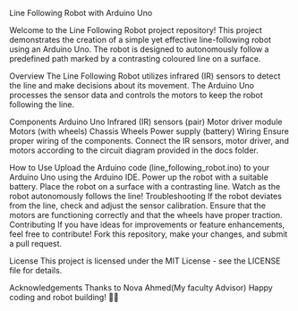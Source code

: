 Line Following Robot with Arduino Uno


Welcome to the Line Following Robot project repository! This project demonstrates the creation of a simple yet effective line-following robot using an Arduino Uno. The robot is designed to autonomously follow a predefined path marked by a contrasting coloured line on a surface.

Overview
The Line Following Robot utilizes infrared (IR) sensors to detect the line and make decisions about its movement. The Arduino Uno processes the sensor data and controls the motors to keep the robot following the line.

Components
Arduino Uno
Infrared (IR) sensors (pair)
Motor driver module
Motors (with wheels)
Chassis
Wheels
Power supply (battery)
Wiring
Ensure proper wiring of the components. Connect the IR sensors, motor driver, and motors according to the circuit diagram provided in the docs folder.

How to Use
Upload the Arduino code (line_following_robot.ino) to your Arduino Uno using the Arduino IDE.
Power up the robot with a suitable battery.
Place the robot on a surface with a contrasting line.
Watch as the robot autonomously follows the line!
Troubleshooting
If the robot deviates from the line, check and adjust the sensor calibration.
Ensure that the motors are functioning correctly and that the wheels have proper traction.
Contributing
If you have ideas for improvements or feature enhancements, feel free to contribute! Fork this repository, make your changes, and submit a pull request.

License
This project is licensed under the MIT License - see the LICENSE file for details.

Acknowledgements
Thanks to Nova Ahmed(My faculty Advisor)
Happy coding and robot building! 🤖✨
